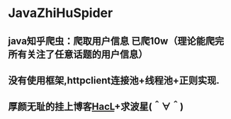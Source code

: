 # JavaZhiHuSpider
## java知乎爬虫：爬取用户信息 已爬10w（理论能爬完所有关注了任意话题的用户信息）
## 没有使用框架,httpclient连接池+线程池+正则实现.
 
## 厚颜无耻的挂上博客[HacL](http://yhis.me)+求波星(＾∀＾)

